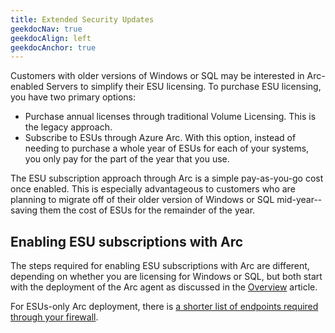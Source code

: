```yaml
---
title: Extended Security Updates
geekdocNav: true
geekdocAlign: left
geekdocAnchor: true
---
```



Customers with older versions of Windows or SQL may be interested in Arc-enabled Servers to simplify their ESU licensing. To purchase ESU licensing, you have two primary options:

- Purchase annual licenses through traditional Volume Licensing. This is the legacy approach.
- Subscribe to ESUs through Azure Arc. With this option, instead of needing to purchase a whole year of ESUs for each of your systems, you only pay for the part of the year that you use.

The ESU subscription approach through Arc is a simple pay-as-you-go cost once enabled. This is especially advantageous to customers who are planning to migrate off of their older version of Windows or SQL mid-year--saving them the cost of ESUs for the remainder of the year.

## Enabling ESU subscriptions with Arc

The steps required for enabling ESU subscriptions with Arc are different, depending on whether you are licensing for Windows or SQL, but both start with the deployment of the Arc agent as discussed in the [Overview](../Overview) article.

For ESUs-only Arc deployment, there is [a shorter list of endpoints required through your firewall](https://learn.microsoft.com/azure/azure-arc/network-requirements-consolidated?tabs=azure-cloud#subset-of-endpoints-for-esu-only).